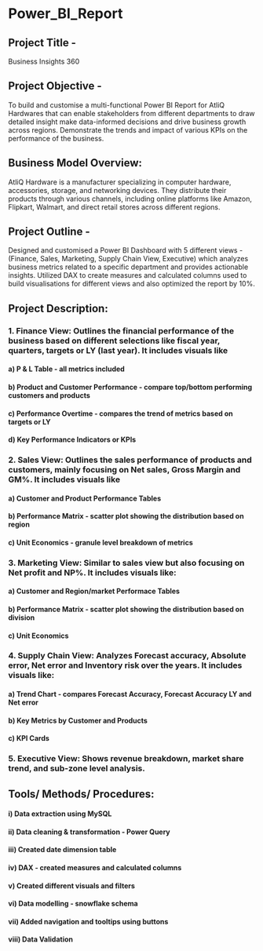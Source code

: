 # Power_BI_Report
## Project Title -
Business Insights 360


## Project Objective -
To build and customise a multi-functional Power BI Report for AtliQ Hardwares that can enable stakeholders from different departments to draw detailed insight make data-informed decisions and drive business growth across regions. Demonstrate the trends and impact of various KPIs on the performance of the business.


## Business Model Overview: 
AtliQ Hardware is a manufacturer specializing in computer hardware, accessories, storage, and networking devices. They distribute their products through various channels, including online platforms like Amazon, Flipkart, Walmart, and direct retail stores across different regions. 

## Project Outline -
Designed and customised a Power BI Dashboard with 5 different views - (Finance, Sales, Marketing, Supply Chain View, Executive) which analyzes business metrics related to a specific department and provides actionable insights. Utilized DAX to create measures and calculated columns used to build visualisations for different views and also optimized the report by 10%. 


## Project Description:


### 1. Finance View: Outlines the financial performance of the business based on different selections like fiscal year, quarters, targets or LY (last year). It includes visuals like

#### a) P & L Table - all metrics included
#### b) Product and Customer Performance - compare top/bottom performing customers and products
#### c) Performance Overtime - compares the trend of metrics based on targets or LY
#### d) Key Performance Indicators or KPIs



### 2. Sales View: Outlines the sales performance of products and customers, mainly focusing on Net sales, Gross Margin and GM%. It includes visuals like 

#### a) Customer and Product Performance Tables
#### b) Performance Matrix -  scatter plot showing the distribution based on region
#### c) Unit Economics - granule level breakdown of metrics

### 3. Marketing View: Similar to sales view but also focusing on Net profit and NP%. It includes visuals like:

#### a) Customer and Region/market Performace Tables
#### b) Performance Matrix -  scatter plot showing the distribution based on division
#### c) Unit Economics


### 4. Supply Chain View:  Analyzes Forecast accuracy, Absolute error, Net error and Inventory risk over the years. It includes visuals like:

#### a) Trend Chart - compares Forecast Accuracy, Forecast Accuracy LY and Net error
#### b) Key Metrics by Customer and Products
#### c) KPI Cards 


### 5. Executive View: Shows revenue breakdown, market share trend, and sub-zone level analysis.

 
## Tools/ Methods/ Procedures:

#### i) Data extraction using MySQL
#### ii) Data cleaning & transformation - Power Query
#### iii) Created date dimension table
#### iv) DAX - created measures and calculated columns
#### v) Created different visuals and filters
#### vi) Data modelling - snowflake schema  
#### vii) Added navigation and tooltips using buttons 
#### viii) Data Validation 

